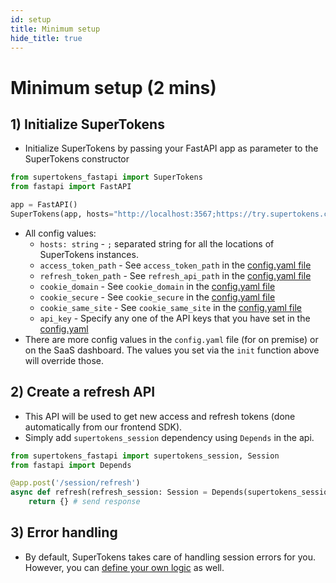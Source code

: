 ```yaml
---
id: setup
title: Minimum setup
hide_title: true
---
```


# Minimum setup (2 mins)

## 1) Initialize SuperTokens
- Initialize SuperTokens by passing your FastAPI app as parameter to the SuperTokens constructor
```python
from supertokens_fastapi import SuperTokens
from fastapi import FastAPI

app = FastAPI()
SuperTokens(app, hosts="http://localhost:3567;https://try.supertokens.com", api_key="key")
```

- All config values:
    - ```hosts: string``` - `;` separated string for all the locations of SuperTokens instances.
    - ```access_token_path``` - See `access_token_path` in the [config.yaml file](/docs/community/2.5.X/configuration/core#optional-config-values)
    - ```refresh_token_path``` - See `refresh_api_path` in the [config.yaml file](/docs/community/2.5.X/configuration/core#optional-config-values)
    - ```cookie_domain``` - See `cookie_domain` in the [config.yaml file](/docs/community/2.5.X/configuration/core#optional-config-values)
    - ```cookie_secure``` - See `cookie_secure` in the [config.yaml file](/docs/community/2.5.X/configuration/core#optional-config-values)
    - ```cookie_same_site``` - See `cookie_same_site` in the [config.yaml file](/docs/community/2.5.X/configuration/core#optional-config-values)
    - ```api_key``` - Specify any one of the API keys that you have set in the [config.yaml](/docs/community/2.5.X/configuration/core#optional-config-values) 
- There are more config values in the `config.yaml` file (for on premise) or on the SaaS dashboard. The values you set via the `init` function above will override those.

## 2) Create a refresh API
- This API will be used to get new access and refresh tokens (done automatically from our frontend SDK).
- Simply add `supertokens_session` dependency using `Depends` in the api.
```python
from supertokens_fastapi import supertokens_session, Session
from fastapi import Depends

@app.post('/session/refresh')
async def refresh(refresh_session: Session = Depends(supertokens_session)):
    return {} # send response
```

## 3) Error handling
- By default, SuperTokens takes care of handling session errors for you. However, you can [define your own logic](./custom-error-handling) as well.